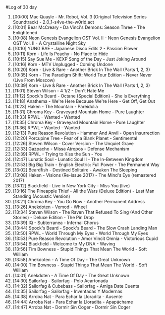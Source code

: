 #Log of 30 day

1. [00:00] Mac Quayle - Mr. Robot, Vol. 3 (Original Television Series Soundtrack) - 2.0_1-s4ve-the-w0rld.act
1. [10:01] Bear McCreary - Da Vinci's Demons: Season Three - The Enlightened
1. [10:08] Neon Genesis Evangelion OST Vol. II - Neon Genesis Evangelion OST Vol. II - A Crystalline Night Sky
1. [10:10] YUNG BAE - Japanese Disco Edits 2 - Passion Flower
1. [10:11] Korn - Life Is Peachy - No Place to Hide
1. [10:15] Say Sue Me - KEXP Song of the Day - Just Joking Around
1. [10:16] Korn - MTV Unplugged - Coming Undone
1. [10:20] Korn - Live & Rare - Another Brick In The Wall (Parts 1, 2, 3)
1. [10:35] Korn - The Paradigm Shift: World Tour Edition - Never Never (Live From Moscow)
1. [10:39] Korn - Live & Rare - Another Brick In The Wall (Parts 1, 2, 3)
1. [11:01] Steven Wilson - 4 1/2 - Don't Hate Me
1. [11:12] Spock's Beard - Octane (Special Edition) - She Is Everything
1. [11:18] Anathema - We're Here Because We're Here - Get Off, Get Out
1. [11:23] Haken - The Mountain - Pareidolia
1. [11:31] Chroma Key - Graveyard Mountain Home - Pure Laughter
1. [11:33] RPWL - Wanted - Wanted
1. [11:35] Chroma Key - Graveyard Mountain Home - Pure Laughter
1. [11:36] RPWL - Wanted - Wanted
1. [12:13] Pure Reason Revolution - Hammer And Anvil - Open Insurrection
1. [12:20] Porcupine Tree - Fear of a Blank Planet - Sentimental
1. [12:26] Steven Wilson - Cover Version - The Unquiet Grave
1. [12:33] Gazpacho - Missa Atropos - Defense Mechanism
1. [12:39] RPWL - Trying to Kiss the Sun - You
1. [12:47] Lunatic Soul - Lunatic Soul II - The In-Between Kingdom
1. [12:53] Big Big Train - English Electric: Full Power - The Permanent Way
1. [13:02] Beardfish - Destined Solitaire - Awaken The Sleeping
1. [13:08] Haken - Visions (Re-issue 2017) - The Mind's Eye (remastered 2017)
1. [13:12] Blackfield - Live in New York City - Miss You (live)
1. [13:16] The Pineapple Thief - All the Wars (Deluxe Edition) - Last Man Standing (Acoustic Version)
1. [13:21] Chroma Key - You Go Now - Another Permanent Address
1. [13:26] Anekdoten - Vemod - Wheel
1. [13:34] Steven Wilson - The Raven That Refused To Sing (And Other Stories) - Deluxe Edition - The Pin Drop
1. [13:39] IQ - Subterranea - Infernal Chorus
1. [13:44] Spock's Beard - Spock's Beard - The Slow Crash Landing Man
1. [13:50] RPWL - World Through My Eyes - World Through My Eyes
1. [13:53] Pure Reason Revolution - Amor Vincit Omnia - Victorious Cupid
1. [13:54] Blackfield - Welcome to My DNA - Waving
1. [13:56] Tim Bowness - Stupid Things That Mean The World - Soft William
1. [13:58] Anekdoten - A Time Of Day - The Great Unknown
1. [14:00] Tim Bowness - Stupid Things That Mean The World - Soft William
1. [14:01] Anekdoten - A Time Of Day - The Great Unknown
1. [14:30] Sailorfag - Sailorfag - Polo Acartonada
1. [14:32] Sailorfag & Cubebass - Sailorfag - Amiga Date Cuenta
1. [14:35] Sailorfag - Sailorfag - Inventadas Y Modernas
1. [14:38] Arroba Nat - Para Echar la Lloradita - Ausente
1. [14:44] Arroba Nat - Para Echar la Lloradita - Apapáchame
1. [14:47] Arroba Nat - Dormir Sin Coger - Dormir Sin Coger
